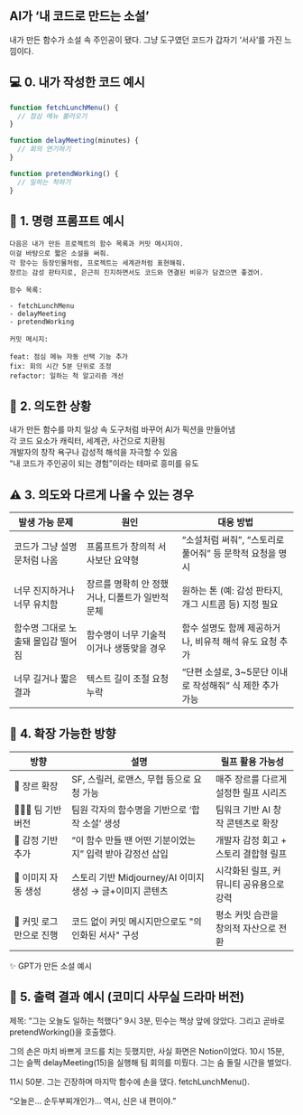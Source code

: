 ## AI가 ‘내 코드로 만드는 소설’

내가 만든 함수가 소설 속 주인공이 됐다. 그냥 도구였던 코드가 갑자기 ‘서사’를 가진 느낌이다.

## 💻 0. 내가 작성한 코드 예시

```js
function fetchLunchMenu() {
  // 점심 메뉴 불러오기
}

function delayMeeting(minutes) {
  // 회의 연기하기
}

function pretendWorking() {
  // 일하는 척하기
}
```

## 🧾 1. 명령 프롬프트 예시

```
다음은 내가 만든 프로젝트의 함수 목록과 커밋 메시지야.
이걸 바탕으로 짧은 소설을 써줘.
각 함수는 등장인물처럼, 프로젝트는 세계관처럼 표현해줘.
장르는 감성 판타지로, 은근히 진지하면서도 코드와 연결된 비유가 담겼으면 좋겠어.

함수 목록:

- fetchLunchMenu
- delayMeeting
- pretendWorking

커밋 메시지:

feat: 점심 메뉴 자동 선택 기능 추가
fix: 회의 시간 5분 단위로 조정
refactor: 일하는 척 알고리즘 개선
```

## 🎯 2. 의도한 상황

내가 만든 함수를 마치 일상 속 도구처럼 바꾸어 AI가 픽션을 만들어냄  
각 코드 요소가 캐릭터, 세계관, 사건으로 치환됨  
개발자의 창작 욕구나 감성적 해석을 자극할 수 있음  
“내 코드가 주인공이 되는 경험”이라는 테마로 흥미를 유도

## ⚠️ 3. 의도와 다르게 나올 수 있는 경우

| 발생 가능 문제                     | 원인                                            | 대응 방법                                                 |
| ---------------------------------- | ----------------------------------------------- | --------------------------------------------------------- |
| 코드가 그냥 설명문처럼 나옴        | 프롬프트가 창의적 서사보단 요약형               | “소설처럼 써줘”, “스토리로 풀어줘” 등 문학적 요청을 명시  |
| 너무 진지하거나 너무 유치함        | 장르를 명확히 안 정했거나, 디폴트가 일반적 문체 | 원하는 톤 (예: 감성 판타지, 개그 시트콤 등) 지정 필요     |
| 함수명 그대로 노출돼 몰입감 떨어짐 | 함수명이 너무 기술적이거나 생뚱맞을 경우        | 함수 설명도 함께 제공하거나, 비유적 해석 유도 요청 추가   |
| 너무 길거나 짧은 결과              | 텍스트 길이 조절 요청 누락                      | “단편 소설로, 3\~5문단 이내로 작성해줘” 식 제한 추가 가능 |

## 🌱 4. 확장 가능한 방향

| 방향                    | 설명                                                      | 릴프 활용 가능성                        |
| ----------------------- | --------------------------------------------------------- | --------------------------------------- |
| 🧙 장르 확장            | SF, 스릴러, 로맨스, 무협 등으로 요청 가능                 | 매주 장르를 다르게 설정한 릴프 시리즈   |
| 🧑‍🤝‍🧑 팀 기반 버전         | 팀원 각자의 함수명을 기반으로 ‘합작 소설’ 생성            | 팀워크 기반 AI 창작 콘텐츠로 확장       |
| 🧠 감정 기반 추가       | “이 함수 만들 땐 어떤 기분이었는지” 입력 받아 감정선 삽입 | 개발자 감정 회고 + 스토리 결합형 릴프   |
| 📸 이미지 자동 생성     | 스토리 기반 Midjourney/AI 이미지 생성 → 글+이미지 콘텐츠  | 시각화된 릴프, 커뮤니티 공유용으로 강력 |
| 🧾 커밋 로그만으로 진행 | 코드 없이 커밋 메시지만으로도 "의인화된 서사" 구성        | 평소 커밋 습관을 창의적 자산으로 전환   |

✨ GPT가 만든 소설 예시

## 📝 5. 출력 결과 예시 (코미디 사무실 드라마 버전)

제목: “그는 오늘도 일하는 척했다”
9시 3분, 민수는 책상 앞에 앉았다.
그리고 곧바로 pretendWorking()을 호출했다.

그의 손은 마치 바쁘게 코드를 치는 듯했지만, 사실 화면은 Notion이었다.
10시 15분, 그는 슬쩍 delayMeeting(15)을 실행해 팀 회의를 미뤘다.
그는 숨 돌릴 시간을 벌었다.

11시 50분. 그는 긴장하며 마지막 함수에 손을 댔다.
fetchLunchMenu().

“오늘은… 순두부찌개인가… 역시, 신은 내 편이야.”
